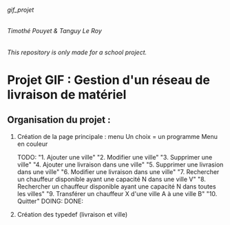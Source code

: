 ###### gif_projet
###### Timothé Pouyet & Tanguy Le Roy
###### This repository is only made for a school project.


# Projet GIF : Gestion d'un réseau de livraison de matériel


## Organisation du projet :

1. Création de la page principale : menu
	Un choix = un programme
	Menu en couleur

	TODO:
	"1. Ajouter une ville"
	"2. Modifier une ville"
	"3. Supprimer une ville"
	"4. Ajouter une livraison dans une ville"
	"5. Supprimer une livrasion dans une ville"
	"6. Modifier une livraison dans une ville"
	"7. Rechercher un chauffeur disponible ayant une capacité N dans une ville V"
	"8. Rechercher un chauffeur disponible ayant une capacité N dans toutes les villes"
	"9. Transférer un chauffeur X d'une ville A à une ville B"
	"10. Quitter"
	DOING:
	DONE:

2. Création des typedef (livraison et ville)

